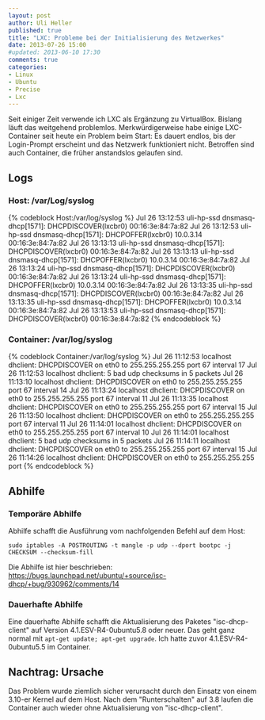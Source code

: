 ```yaml
---
layout: post
author: Uli Heller
published: true
title: "LXC: Probleme bei der Initialisierung des Netzwerkes"
date: 2013-07-26 15:00
#updated: 2013-06-10 17:30
comments: true
categories: 
- Linux
- Ubuntu
- Precise
- Lxc
---
```


Seit einiger Zeit verwende ich LXC als Ergänzung zu VirtualBox.
Bislang läuft das weitgehend problemlos.
Merkwürdigerweise habe einige LXC-Container seit heute ein
Problem beim Start: Es dauert endlos, bis der Login-Prompt erscheint
und das Netzwerk funktioniert nicht. Betroffen sind auch Container,
die früher anstandslos gelaufen sind.

<!-- more -->

## Logs

### Host: /var/Log/syslog

{% codeblock Host:/var/log/syslog %}
Jul 26 13:12:53 uli-hp-ssd dnsmasq-dhcp[1571]: DHCPDISCOVER(lxcbr0) 00:16:3e:84:7a:82 
Jul 26 13:12:53 uli-hp-ssd dnsmasq-dhcp[1571]: DHCPOFFER(lxcbr0) 10.0.3.14 00:16:3e:84:7a:82 
Jul 26 13:13:13 uli-hp-ssd dnsmasq-dhcp[1571]: DHCPDISCOVER(lxcbr0) 00:16:3e:84:7a:82 
Jul 26 13:13:13 uli-hp-ssd dnsmasq-dhcp[1571]: DHCPOFFER(lxcbr0) 10.0.3.14 00:16:3e:84:7a:82 
Jul 26 13:13:24 uli-hp-ssd dnsmasq-dhcp[1571]: DHCPDISCOVER(lxcbr0) 00:16:3e:84:7a:82 
Jul 26 13:13:24 uli-hp-ssd dnsmasq-dhcp[1571]: DHCPOFFER(lxcbr0) 10.0.3.14 00:16:3e:84:7a:82 
Jul 26 13:13:35 uli-hp-ssd dnsmasq-dhcp[1571]: DHCPDISCOVER(lxcbr0) 00:16:3e:84:7a:82 
Jul 26 13:13:35 uli-hp-ssd dnsmasq-dhcp[1571]: DHCPOFFER(lxcbr0) 10.0.3.14 00:16:3e:84:7a:82 
Jul 26 13:13:53 uli-hp-ssd dnsmasq-dhcp[1571]: DHCPDISCOVER(lxcbr0) 00:16:3e:84:7a:82 
{% endcodeblock %}


### Container: /var/log/syslog

{% codeblock Container:/var/log/syslog %}
Jul 26 11:12:53 localhost dhclient: DHCPDISCOVER on eth0 to 255.255.255.255 port 67 interval 17
Jul 26 11:12:53 localhost dhclient: 5 bad udp checksums in 5 packets
Jul 26 11:13:10 localhost dhclient: DHCPDISCOVER on eth0 to 255.255.255.255 port 67 interval 14
Jul 26 11:13:24 localhost dhclient: DHCPDISCOVER on eth0 to 255.255.255.255 port 67 interval 11
Jul 26 11:13:35 localhost dhclient: DHCPDISCOVER on eth0 to 255.255.255.255 port 67 interval 15
Jul 26 11:13:50 localhost dhclient: DHCPDISCOVER on eth0 to 255.255.255.255 port 67 interval 11
Jul 26 11:14:01 localhost dhclient: DHCPDISCOVER on eth0 to 255.255.255.255 port 67 interval 10
Jul 26 11:14:01 localhost dhclient: 5 bad udp checksums in 5 packets
Jul 26 11:14:11 localhost dhclient: DHCPDISCOVER on eth0 to 255.255.255.255 port 67 interval 15
Jul 26 11:14:26 localhost dhclient: DHCPDISCOVER on eth0 to 255.255.255.255 port
{% endcodeblock %}

## Abhilfe

### Temporäre Abhilfe

Abhilfe schafft die Ausführung vom nachfolgenden Befehl auf dem Host:

```
sudo iptables -A POSTROUTING -t mangle -p udp --dport bootpc -j CHECKSUM --checksum-fill
```

Die Abhilfe ist hier beschrieben: <https://bugs.launchpad.net/ubuntu/+source/isc-dhcp/+bug/930962/comments/14>

### Dauerhafte Abhilfe

Eine dauerhafte Abhilfe schafft die Aktualisierung des Paketes
"isc-dhcp-client" auf Version 4.1.ESV-R4-0ubuntu5.8 oder neuer.
Das geht ganz normal mit `apt-get update; apt-get upgrade`.
Ich hatte zuvor 4.1.ESV-R4-0ubuntu5.5 im Container.

## Nachtrag: Ursache

Das Problem wurde ziemlich sicher verursacht durch den Einsatz von
einem 3.10-er Kernel auf dem Host. Nach dem "Runterschalten" auf 3.8
laufen die Container auch wieder ohne Aktualisierung von
"isc-dhcp-client".

